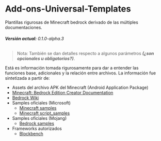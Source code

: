# Add-ons-Universal-Templates
Plantillas rigurosas de Minecraft bedrock derivado de las múltiples documentaciones.

###### ***Versión actual:*** 0.1.0-alpha.3
> Nota: También se dan detalles respecto a algunos parámetros ***(¿son opcionales u obligatorios?)***.

Está es información tomada rigurosamente para dar a entender las funciones base, adicionales y la relación entre archivos.
La información fue sintetizada a partir de:

* Assets del archivo APK del Minecraft (Android Application Package)
* [Minecraft: Bedrock Edition Creator Documentation][MC creator]
* [Bedrock Wiki][]
* Samples oficiales (Microsoft)
   * [Minecraft samples][]
   * [Minecraft script_samples][]
* Samples oficiales (Mojang)
  * [Bedrock samples][]
* Frameworks autorizados
  * [Blockbench][]


[MC creator]: https://learn.microsoft.com/en-us/minecraft/creator/?view=minecraft-bedrock-stable
[bedrock wiki]: https://wiki.bedrock.dev/
[blockbench]: https://www.blockbench.net/
[bedrock samples]: https://github.com/Mojang/bedrock-samples
[minecraft samples]: https://github.com/microsoft/minecraft-samples
[minecraft script_samples]: https://github.com/microsoft/minecraft-scripting-samples
